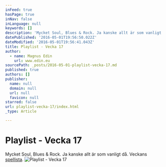 ```yaml
---
inFeed: true
hasPage: true
inNav: false
inLanguage: null
keywords: []
description: 'Mycket Soul, Blues & Rock. Ja kanske allt är som vanligt då. Veckans spellista.'
datePublished: '2016-05-01T19:56:50.022Z'
dateModified: '2016-05-01T19:56:41.043Z'
title: Playlist - Vecka 17
author:
  - name: Magnus Edin
    url: www.edin.eu
sourcePath: _posts/2016-05-01-playlist-vecka-17.md
published: true
authors: []
publisher:
  name: null
  domain: null
  url: null
  favicon: null
starred: false
url: playlist-vecka-17/index.html
_type: Article

---
```

# Playlist - Vecka 17

Mycket Soul, Blues & Rock. Ja kanske allt är som vanligt då. Veckans [spellista][0].
![Playlist - Vecka 17](https://the-grid-user-content.s3-us-west-2.amazonaws.com/82818b43-da96-4ac0-9a93-213eca921279.png)

[0]: https://open.spotify.com/user/spiroue/playlist/7jyDpchI6NZGzXkyYSusgh